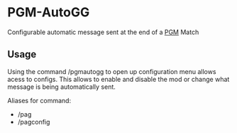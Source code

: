 # PGM-AutoGG #
Configurable automatic message sent at the end of a [PGM](https://github.com/PGMDev/PGM) Match

## Usage ##
Using the command /pgmautogg to open up configuration menu allows acess to configs. This allows to enable and disable the mod or change what message is being automatically sent.

Aliases for command:
- /pag
- /pagconfig
